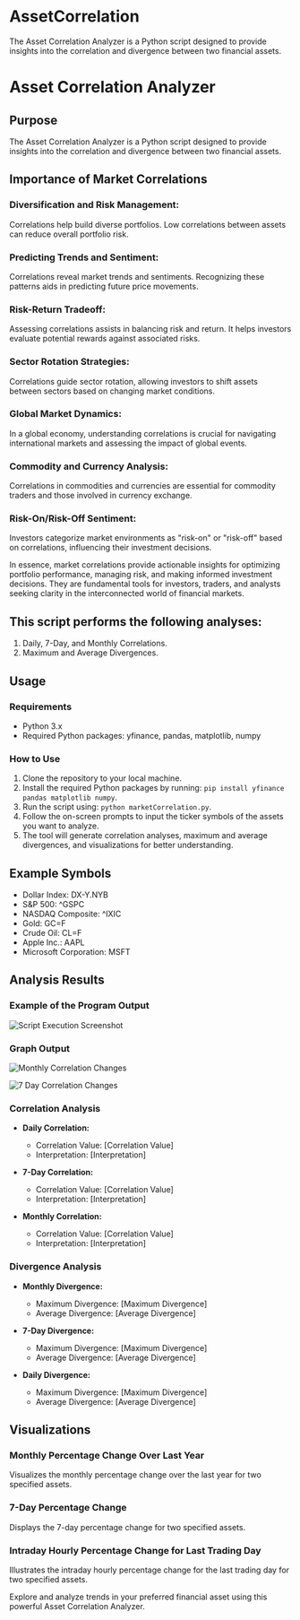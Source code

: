 # AssetCorrelation
The Asset Correlation Analyzer is a Python script designed to provide insights into the correlation and divergence between two financial assets.

# Asset Correlation Analyzer

## Purpose
The Asset Correlation Analyzer is a Python script designed to provide insights into the correlation and divergence between two financial assets. 

## Importance of Market Correlations

### Diversification and Risk Management:

Correlations help build diverse portfolios. Low correlations between assets can reduce overall portfolio risk.

### Predicting Trends and Sentiment:

Correlations reveal market trends and sentiments. Recognizing these patterns aids in predicting future price movements.

### Risk-Return Tradeoff:

Assessing correlations assists in balancing risk and return. It helps investors evaluate potential rewards against associated risks.

### Sector Rotation Strategies:

Correlations guide sector rotation, allowing investors to shift assets between sectors based on changing market conditions.

### Global Market Dynamics:

In a global economy, understanding correlations is crucial for navigating international markets and assessing the impact of global events.

### Commodity and Currency Analysis:

Correlations in commodities and currencies are essential for commodity traders and those involved in currency exchange.

### Risk-On/Risk-Off Sentiment:

Investors categorize market environments as "risk-on" or "risk-off" based on correlations, influencing their investment decisions.

In essence, market correlations provide actionable insights for optimizing portfolio performance, managing risk, and making informed investment decisions. They are fundamental tools for investors, traders, and analysts seeking clarity in the interconnected world of financial markets.

## This script performs the following analyses:

1. Daily, 7-Day, and Monthly Correlations.
2. Maximum and Average Divergences.

## Usage

### Requirements

- Python 3.x
- Required Python packages: yfinance, pandas, matplotlib, numpy

### How to Use

1. Clone the repository to your local machine.
2. Install the required Python packages by running: `pip install yfinance pandas matplotlib numpy`.
3. Run the script using: `python marketCorrelation.py`.
4. Follow the on-screen prompts to input the ticker symbols of the assets you want to analyze.
5. The tool will generate correlation analyses, maximum and average divergences, and visualizations for better understanding.

## Example Symbols

- Dollar Index: DX-Y.NYB
- S&P 500: ^GSPC
- NASDAQ Composite: ^IXIC
- Gold: GC=F
- Crude Oil: CL=F
- Apple Inc.: AAPL
- Microsoft Corporation: MSFT

## Analysis Results

### Example of the Program Output
![Script Execution Screenshot](Figure_1.png)

### Graph Output
![Monthly Correlation Changes](Figure_2.png)

![7 Day Correlation Changes](Figure_3.png)

### Correlation Analysis

- **Daily Correlation:**
  - Correlation Value: [Correlation Value]
  - Interpretation: [Interpretation]

- **7-Day Correlation:**
  - Correlation Value: [Correlation Value]
  - Interpretation: [Interpretation]

- **Monthly Correlation:**
  - Correlation Value: [Correlation Value]
  - Interpretation: [Interpretation]

### Divergence Analysis

- **Monthly Divergence:**
  - Maximum Divergence: [Maximum Divergence]
  - Average Divergence: [Average Divergence]

- **7-Day Divergence:**
  - Maximum Divergence: [Maximum Divergence]
  - Average Divergence: [Average Divergence]

- **Daily Divergence:**
  - Maximum Divergence: [Maximum Divergence]
  - Average Divergence: [Average Divergence]

## Visualizations

### Monthly Percentage Change Over Last Year
Visualizes the monthly percentage change over the last year for two specified assets.

### 7-Day Percentage Change
Displays the 7-day percentage change for two specified assets.

### Intraday Hourly Percentage Change for Last Trading Day
Illustrates the intraday hourly percentage change for the last trading day for two specified assets.

Explore and analyze trends in your preferred financial asset using this powerful Asset Correlation Analyzer.
